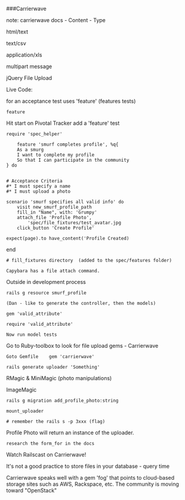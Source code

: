
###Carrierwave

note: carrierwave docs  - 
Content - Type

html/text

text/csv

application/xls

multipart message 

jQuery File Upload


Live Code:

for an acceptance test uses 'feature' (features tests)

    feature 

Hit start on Pivotal Tracker add a 'feature' test 

    require 'spec_helper'
        
        feature 'smurf completes profile', %q{
        As a smurg
        I want to complete my profile 
        So that I can participate in the community
    } do
    
    
    # Acceptance Criteria
    #* I must specify a name
    #* I must upload a photo
    
    scenario 'smurf specifies all valid info' do
        visit new_smurf_profile_path
        fill_in "Name", with: 'Grumpy'
        attach_file 'Profile Photo', 
            'spec/file_fixtures/test_avatar.jpg
        click_button 'Create Profile'
        
    expect(page).to have_content('Profile Created)
end

    # fill_fixtures directory  (added to the spec/features folder)
    
    Capybara has a file attach command.
    
Outside in development process

    rails g resource smurf_profile
    
    (Dan - like to generate the controller, then the models)
    
    gem 'valid_attribute'
    
    require 'valid_attribute'
    
    Now run model tests
    
Go to Ruby-toolbox to look for file upload gems - Carrierwave

    Goto Gemfile    gem 'carrierwave' 
    
    rails generate uploader 'Something'
    
RMagic  &  MiniMagic (photo manipulations)

ImageMagic

    rails g migration add_profile_photo:string
    
    mount_uploader 
    
    # remember the rails s -p 3xxx (flag)
    
Profile Photo will return an instance of the uploader.

    research the form_for in the docs
    
Watch Railscast on Carrierwave!

It's not a good practice to store files in your database - query time 

Carrierwave speaks well with a gem 'fog' that points to cloud-based storage sites such as AWS, Rackspace, etc.  The community is moving toward "OpenStack" 


